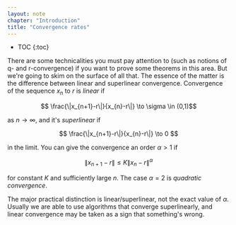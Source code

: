 ```yaml
---
layout: note
chapter: "Introduction"
title: "Convergence rates"
---
```

* TOC
{:toc}

There are some technicalities you must pay attention to (such as notions of q- and r-convergence) if you want to prove some theorems in this area. But we're going to skim on the surface of all that. The essence of the matter is the difference between linear and superlinear convergence. Convergence of the sequence $x_n$ to $r$ is *linear* if 

$$ \frac{\|x_{n+1}-r\|}{x_{n}-r\|} \to \sigma \in (0,1)$$

as $n\to\infty$, and it's *superlinear* if 

$$ \frac{\|x_{n+1}-r\|}{x_{n}-r\|} \to 0 $$

in the limit. You can give the convergence an order $\alpha>1$ if  

$$ \|x_{n+1}-r\| \le K \| x_{n}-r\|^\alpha $$

for constant $K$ and sufficiently large $n$. The case $\alpha=2$ is *quadratic convergence*. 

The major practical distinction is linear/superlinear, not the exact value of $\alpha$. Usually we are able to use algorithms that converge superlinearly, and linear convergence may be taken as a sign that something's wrong. 